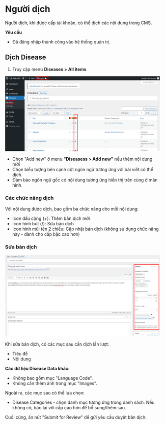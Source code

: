 # Người dịch

Người dịch, khi được cấp tài khoản, có thể dịch các nội dung trong CMS.

**Yêu cầu**

- Đã đăng nhập thành công vào hệ thống quản trị.

## Dịch Disease

1. Truy cập menu **Diseases > All items**

![wpml-translator-screen-1.png](wpml-translator-screen-1.png)

- Chọn "Add new" ở menu **"Diseasess > Add new"** nếu thêm nội dung mới
- Chọn biểu tượng bên cạnh cột ngôn ngữ tương ứng với bài viết có thể dịch.
- Đảm bảo ngôn ngữ gốc có nội dung tương ứng hiển thị trên cùng ở màn hình.

### Các chức năng dịch

Với nội dung được dịch, bao gồm ba chức năng cho mỗi nội dung:

- Icon dấu cộng (+): Thêm bản dịch mới
- Icon hình bút (/): Sửa bản dịch
- Icon hình mũi tên 2 chiều: Cập nhật bản dịch (không sử dụng chức năng này - dành cho cấp bậc cao hơn)

### Sửa bản dịch

![Edit a translation](wpml-translator-screen-2-edit.png)

Khi sửa bản dịch, có các mục sau cần dịch lần lượt:

- Tiêu đề
- Nội dung

**Các dữ liệu Disease Data khác:**
- Không bao gồm mục "Language Code".
- Không cần thêm ảnh trong mục "Images".

Ngoài ra, các mục sau có thể lựa chọn:
- Disease Categories - chọn danh mục tương ứng trong danh sách. Nếu không có, báo lại với cấp cao hơn để bổ sung/thêm sau.

Cuối cùng, ấn nút "Submit for Review" để gửi yêu cầu duyệt bản dịch.
